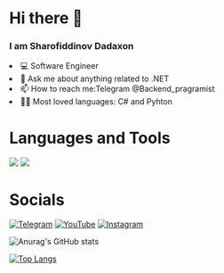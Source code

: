 <H1> Hi there 👋</H1>


<H3>I am Sharofiddinov Dadaxon</H3>


<li> 💻 Software Engineer</li>

<li> 💬 Ask me about anything related to .NET </li>

<li> 📫 How to reach me:Telegram @Backend_pragramist  </li>

<li> 👨‍💻 Most loved languages: C# and Pyhton  </li>





<H1>Languages and Tools</H1>

<img src="https://img.shields.io/badge/Python-3776AB?style=for-the-badge&logo=python&logoColor=white" />

<img src="https://img.shields.io/badge/C%23-239120?style=for-the-badge&logo=c-sharp&logoColor=white" />

<H1>Socials</H1>

[![Telegram](https://img.shields.io/badge/-Telegram-090909?style=for-the-badge&logo=telegram&logoColor=27A0D9)](https://t.me/Backend_pragramist)
[![YouTube](https://img.shields.io/badge/-YouTube-090909?style=for-the-badge&logo=YouTube&logoColor=FF0000)](https://www.youtube.com/@backend_dasturchi_)
[![Instagram](https://img.shields.io/badge/-Instagram-090909?style=for-the-badge&logo=instagram&logoColor=B4068E)](https://instagram.com/_pragramist?igshid=OGQ5ZDc2ODk2ZA==)

![Anurag's GitHub stats](https://github-readme-stats.vercel.app/api?username=pragramist-07&show_icons=true&theme=dracula)

[![Top Langs](https://github-readme-stats.vercel.app/api/top-langs/?username=pragramist-07)](https://github.com/anuraghazra/github-readme-stats)



